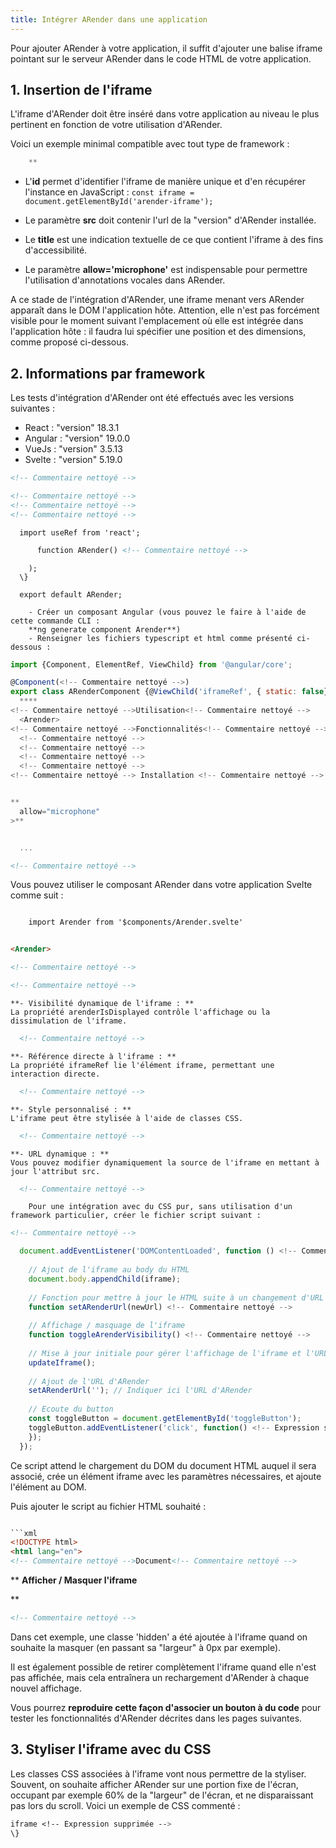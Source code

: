 ```yaml
---
title: Intégrer ARender dans une application
---
```


Pour ajouter ARender à votre application, il suffit d'ajouter une balise iframe pointant sur le serveur ARender dans le code HTML de votre application.

## 1. Insertion de l'iframe

L'iframe d'ARender doit être inséré dans votre application au niveau le plus pertinent en fonction de votre utilisation d'ARender.

Voici un exemple minimal compatible avec tout type de framework :

```javascript
    **
```

- L'**id** permet d'identifier l'iframe de manière unique et d'en récupérer l'instance en JavaScript :
    `const iframe = document.getElementById('arender-iframe');`

- Le paramètre **src** doit contenir l'url de la "version" d'ARender installée.
- Le **title** est une indication textuelle de ce que contient l'iframe à des fins d'accessibilité.
- Le paramètre **allow='microphone'** est indispensable pour permettre l'utilisation d'annotations vocales dans ARender.

A ce stade de l'intégration d'ARender, une iframe menant vers ARender apparaît dans le DOM l'application hôte. Attention, elle n'est pas forcément visible pour le moment suivant l'emplacement où elle est intégrée dans l'application hôte : il faudra lui spécifier une position et des dimensions, comme proposé ci-dessous.

## 2. Informations par framework

Les tests d'intégration d'ARender ont été effectués avec les versions suivantes :
- React : "version" 18.3.1
- Angular : "version" 19.0.0
- VueJs : "version" 3.5.13
- Svelte : "version" 5.19.0

```xml
<!-- Commentaire nettoyé -->
```

```xml
<!-- Commentaire nettoyé -->
<!-- Commentaire nettoyé -->
<!-- Commentaire nettoyé -->
```

      import useRef from 'react';

```xml
      function ARender() <!-- Commentaire nettoyé -->
```
          
        );
      \}

      export default ARender;

        - Créer un composant Angular (vous pouvez le faire à l'aide de cette commande CLI :
        **ng generate component Arender**)
        - Renseigner les fichiers typescript et html comme présenté ci-dessous :


```javascript
import {Component, ElementRef, ViewChild} from '@angular/core';

@Component(<!-- Commentaire nettoyé -->)
export class ARenderComponent {@ViewChild('iframeRef', { static: false}) iframeRef!: ElementRef<!-- Commentaire nettoyé -->- Ajouter ARenderComponent dans le module principal (fichier app.module.ts) si nécessaire en ajoutant le composant arender à la liste des déclarations.<!-- Commentaire nettoyé -->- Insérer le composant dans l'application, en insérant cette balise dans le code html du fichier adéquat : **&lt;app-arender&gt;&lt;/app-arender&gt;**<!-- Commentaire nettoyé -->- L'attribut **@ViewChild** permettra d'interagir aisément avec l'iframe sans passer par getElementById.<!-- Commentaire nettoyé --> Installation <!-- Commentaire nettoyé -->
  ****
<!-- Commentaire nettoyé -->Utilisation<!-- Commentaire nettoyé -->
  <Arender>
<!-- Commentaire nettoyé -->Fonctionnalités<!-- Commentaire nettoyé --> 
  <!-- Commentaire nettoyé --> 
  <!-- Commentaire nettoyé --> 
  <!-- Commentaire nettoyé -->
  <!-- Commentaire nettoyé --> 
<!-- Commentaire nettoyé --> Installation <!-- Commentaire nettoyé --> = $props();


**
  allow="microphone"
>**


  ...

```

```xml
<!-- Commentaire nettoyé -->
```

Vous pouvez utiliser le composant ARender dans votre application Svelte comme suit :

```html

	import Arender from '$components/Arender.svelte'


<Arender>
```

```xml
<!-- Commentaire nettoyé -->
```

```xml
<!-- Commentaire nettoyé --> 
```
    **- Visibilité dynamique de l'iframe : ** 
    La propriété arenderIsDisplayed contrôle l'affichage ou la dissimulation de l'iframe. 
```xml
  <!-- Commentaire nettoyé --> 
```
    **- Référence directe à l'iframe : ** 
    La propriété iframeRef lie l'élément iframe, permettant une interaction directe. 
```xml
  <!-- Commentaire nettoyé --> 
```
    **- Style personnalisé : ** 
    L'iframe peut être stylisée à l'aide de classes CSS. 
```xml
  <!-- Commentaire nettoyé --> 
```
    **- URL dynamique : ** 
    Vous pouvez modifier dynamiquement la source de l'iframe en mettant à jour l'attribut src. 
```xml
  <!-- Commentaire nettoyé -->
```

        Pour une intégration avec du CSS pur, sans utilisation d'un framework particulier, créer le fichier script suivant :

```xml
<!-- Commentaire nettoyé -->
```
```javascript
  document.addEventListener('DOMContentLoaded', function () <!-- Commentaire nettoyé -->
  
    // Ajout de l'iframe au body du HTML
    document.body.appendChild(iframe);
  
    // Fonction pour mettre à jour le HTML suite à un changement d'URL de l'iframe
    function setARenderUrl(newUrl) <!-- Commentaire nettoyé -->
  
    // Affichage / masquage de l'iframe
    function toggleArenderVisibility() <!-- Commentaire nettoyé -->
  
    // Mise à jour initiale pour gérer l'affichage de l'iframe et l'URL
    updateIframe();
  
    // Ajout de l'URL d'ARender
    setARenderUrl(''); // Indiquer ici l'URL d'ARender
  
    // Ecoute du button
    const toggleButton = document.getElementById('toggleButton');
    toggleButton.addEventListener('click', function() <!-- Expression supprimée -->;
    });
  });
  ```
<!-- Commentaire nettoyé -->
Ce script attend le chargement du DOM du document HTML auquel il sera associé, crée un élément iframe avec les paramètres nécessaires, et ajoute l'élément au DOM.

  Puis ajouter le script au fichier HTML souhaité :

  <!-- Commentaire nettoyé -->
```html

```xml
<!DOCTYPE html>
<html lang="en">
<!-- Commentaire nettoyé -->Document<!-- Commentaire nettoyé -->
```
**
    **Afficher / Masquer l'iframe**

    
**
```xml
<!-- Commentaire nettoyé -->
```

Dans cet exemple, une classe 'hidden' a été ajoutée à l'iframe quand on souhaite la masquer (en passant sa "largeur" à 0px par exemple).

Il est également possible de retirer complètement l'iframe quand elle n'est pas affichée, mais cela entraînera un rechargement d'ARender à chaque nouvel affichage.

Vous pourrez **reproduire cette façon d'associer un bouton à du code** pour tester les fonctionnalités d'ARender décrites dans les pages suivantes.

## 3. Styliser l'iframe avec du CSS

Les classes CSS associées à l'iframe vont nous permettre de la styliser.
Souvent, on souhaite afficher ARender sur une portion fixe de l'écran, occupant par exemple 60% de la "largeur" de l'écran, et ne disparaissant pas lors du scroll.
Voici un exemple de CSS commenté :
```css
iframe <!-- Expression supprimée -->
\}
```
